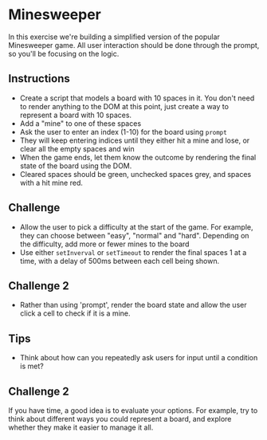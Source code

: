# Minesweeper
In this exercise we're building a simplified version of the popular Minesweeper game. All user interaction should be done through the prompt, so you'll be focusing on the logic.

## Instructions
- Create a script that models a board with 10 spaces in it. You don't need to render anything to the DOM at this point, just create a way to represent a board with 10 spaces.
- Add a "mine" to one of these spaces
- Ask the user to enter an index (1-10) for the board using `prompt`
- They will keep entering indices until they either hit a mine and lose, or clear all the empty spaces and win
- When the game ends, let them know the outcome by rendering the final state of the board using the DOM. 
 - Cleared spaces should be green, unchecked spaces grey, and spaces with a hit mine red.

## Challenge
- Allow the user to pick a difficulty at the start of the game. For example, they can choose between "easy", "normal" and "hard". Depending on the difficulty, add more or fewer mines to the board
- Use either `setInverval` or `setTimeout` to render the final spaces 1 at a time, with a delay of 500ms between each cell being shown.

## Challenge 2
- Rather than using 'prompt', render the board state and allow the user click a cell to check if it is a mine.

## Tips
- Think about how can you repeatedly ask users for input until a condition is met?

## Challenge 2
If you have time, a good idea is to evaluate your options. For example, try to think about different ways you could represent a board, and explore whether they make it easier to manage it all.
